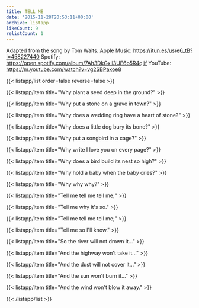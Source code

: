 ```yaml
---
title: TELL ME
date: '2015-11-28T20:53:11+00:00'
archive: listapp
likeCount: 9
relistCount: 1
---
```


Adapted from the song by Tom Waits. Apple Music: https://itun.es/us/e6_tB?i=458227440 Spotify: https://open.spotify.com/album/7Ah3DkGxil3UE6b5R4qlif YouTube: https://m.youtube.com/watch?v=vg2SBPaxoe8

{{< listapp/list order=false reverse=false >}}

   {{< listapp/item title="Why plant a seed deep in the ground?" >}}

   {{< listapp/item title="Why put a stone on a grave in town?" >}}

   {{< listapp/item title="Why does a wedding ring have a heart of stone?" >}}

   {{< listapp/item title="Why does a little dog bury its bone?" >}}

   {{< listapp/item title="Why put a songbird in a cage?" >}}

   {{< listapp/item title="Why write I love you on every page?" >}}

   {{< listapp/item title="Why does a bird build its nest so high?" >}}

   {{< listapp/item title="Why hold a baby when the baby cries?" >}}

   {{< listapp/item title="Why why why?" >}}

   {{< listapp/item title="Tell me tell me tell me;" >}}

   {{< listapp/item title="Tell me why it's so." >}}

   {{< listapp/item title="Tell me tell me tell me;" >}}

   {{< listapp/item title="Tell me so I'll know." >}}

   {{< listapp/item title="So the river will not drown it…" >}}

   {{< listapp/item title="And the highway won't take it…" >}}

   {{< listapp/item title="And the dust will not cover it…" >}}

   {{< listapp/item title="And the sun won't burn it…" >}}

   {{< listapp/item title="And the wind won't blow it away." >}}

{{< /listapp/list >}}
